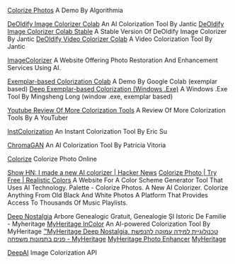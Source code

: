
[Colorize Photos](https://demos.algorithmia.com/colorize-photos)
A Demo By Algorithmia

[DeOldify Image Colorizer Colab](https://colab.research.google.com/github/jantic/DeOldify/blob/master/ImageColorizerColab.ipynb)
An AI Colorization Tool By Jantic
[DeOldify Image Colorizer Colab Stable](https://colab.research.google.com/github/jantic/DeOldify/blob/master/ImageColorizerColabStable.ipynb)
A Stable Version Of DeOldify Image Colorizer By Jantic
[DeOldify Video Colorizer Colab](https://colab.research.google.com/github/jantic/DeOldify/blob/master/VideoColorizerColab.ipynb)
A Video Colorization Tool By Jantic

[ImageColorizer](https://imagecolorizer.com/)
A Website Offering Photo Restoration And Enhancement Services Using AI.

[Exemplar-based Colorization Colab](https://colab.research.google.com/drive/1Y1XTlTdUG-2LzrH1Vnr_osg9BQavfYsz)
A Demo By Google Colab (exemplar based)
[Deep Exemplar-based Colorization (Windows .Exe)](https://github.com/msracver/Deep-Exemplar-based-Colorization)
A Windows .Exe Tool By Mingsheng Long (window .exe, exemplar based)

[Youtube Review Of More Colorization Tools](https://www.youtube.com/watch?v=mUXpxxyThr8)
A Review Of More Colorization Tools By A YouTuber

[InstColorization](https://colab.research.google.com/github/ericsujw/InstColorization/blob/master/InstColorization.ipynb)
An Instant Colorization Tool By Eric Su

[ChromaGAN](https://colab.research.google.com/github/pvitoria/ChromaGAN/blob/master/DemoChromaGAN.ipynb)
An AI Colorization Tool By Patrícia Vitoria

[Colorize](https://colorize.cc)
Colorize Photo Online

[Show HN: I made a new AI colorizer | Hacker News](https://news.ycombinator.com/item?id=33261494)
[Colorize Photo | Try Free | Realistic Colors](https://palette.fm/)
A Website For A Color Scheme Generator Tool That Uses AI Technology.
Palette - Colorize Photos. A New AI Colorizer. Colorize Anything From Old Black And White Photos
A Platform That Provides Access To Thousands Of Music Playlists.

[Deep Nostalgia](http://www.myheritage.ro)
Arbore Genealogic Gratuit, Genealogie ŞI Istoric De Familie - Myheritage
[MyHeritage InColor](https://www.myheritage.co.il/incolor)
An AI-powered Colorization Tool By MyHeritage
[™MyHeritage Deep Nostalgia, טכנולוגיית למידה עמוקה להנפשת פנים בתמונות משפחה - MyHeritage](https://www.myheritage.co.il/deep-nostalgia)
[MyHeritage Photo Enhancer](https://www.myheritage.com/photo-enhancer)
[MyHeritage](https://www.myheritage.com/search-records?dclid=CMrjodih09kCFcbIwAodiCoMfQ&gclid=CPmrkdih09kCFeaPxQIdFjgKeQ&gclsrc=ds&keyword=vital&msclkid=f59b5e5345911bfe448a04cf73d23c76&tr_account=+B004N5L2&tr_ad_group=online_vital_statistics&tr_ag_id=4959460691&tr_camp_id=53885626&tr_device=c)

[DeepAI](https://deepai.org/machine-learning-model/colorizer)
Image Colorization API
